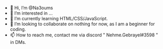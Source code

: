 - 👋 Hi, I’m @Na3oums
- 👀 I’m interested in ...
- 🌱 I’m currently learning HTML/CSS/JavaScript.
- 💞️ I’m looking to collaborate on nothing for now, as I am a beginner for coding.
- 📫 How to reach me, contact me via discord " Nehme.Gebrayel#3598 " in DMs.

<!---
Na3oums/Na3oums is a ✨ special ✨ repository because its `README.md` (this file) appears on your GitHub profile.
You can click the Preview link to take a look at your changes.
--->
